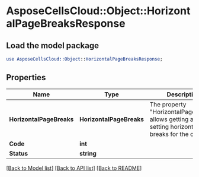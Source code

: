 # AsposeCellsCloud::Object::HorizontalPageBreaksResponse 

## Load the model package
```perl
use AsposeCellsCloud::Object::HorizontalPageBreaksResponse;
```

## Properties
Name | Type | Description | Notes
------------ | ------------- | ------------- | -------------
**HorizontalPageBreaks** | **HorizontalPageBreaks** | The property "HorizontalPageBreaks" allows getting and setting horizontal page breaks for the class. |
**Code** | **int** |  |
**Status** | **string** |  |  

[[Back to Model list]](../README.md#documentation-for-models) [[Back to API list]](../README.md#documentation-for-api-endpoints) [[Back to README]](../README.md)

